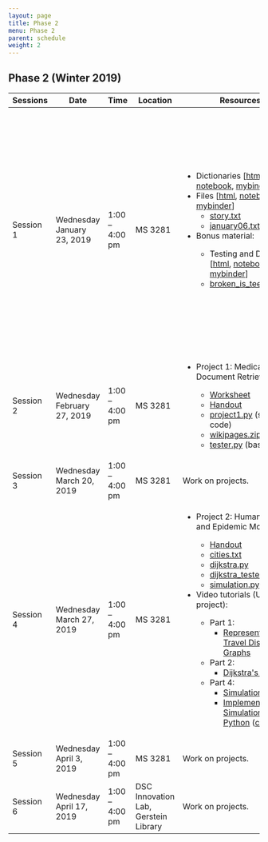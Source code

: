 ```yaml
---
layout: page
title: Phase 2
menu: Phase 2
parent: schedule
weight: 2
---
```


## Phase 2 (Winter 2019)
<table>
  <thead>
    <tr>
      <th>Sessions</th>
      <th>Date</th>
      <th>Time</th>
      <th>Location</th>
      <th>Resources</th>
      <th>Homework</th>
    </tr>
  </thead>
  <tbody>
  <tr>
    <td>Session 1</td>
    <td>Wednesday January 23, 2019</td>
    <td>1:00 – 4:00 pm</td>
    <td>MS 3281</td>
    <td>
      <ul>              
        <li>Dictionaries [<a href="examples/dictionaries.html">html</a>, <a href="notebooks/dictionaries.ipynb">notebook</a>, <a href="https://mybinder.org/v2/gh/C4M-UofT/C4M-UofT.github.io/master?urlpath=lab/tree/notebooks/dictionaries.ipynb">mybinder</a>]</li>
        <li>Files [<a href="examples/files.html">html</a>, <a href="notebooks/files.ipynb">notebook</a>, <a href="https://mybinder.org/v2/gh/C4M-UofT/C4M-UofT.github.io/master?urlpath=lab/tree/notebooks/files.ipynb">mybinder</a>] <ul><li><a href="examples/story.txt">story.txt</a></li> <li><a href="examples/january06.txt">january06.txt</a></li></ul></li>
        <li>Bonus material:</li>
          <ul>
            <li>Testing and Debugging [<a href="examples/testing_debugging.html">html</a>, <a href="notebooks/testing_debugging.ipynb">notebook</a>, <a href="https://mybinder.org/v2/gh/C4M-UofT/C4M-UofT.github.io/master?urlpath=lab/tree/notebooks/testing_debugging.ipynb">mybinder</a>]</li>
            <li><a href="examples/broken_is_teenager.pdf">broken_is_teenager.pdf</a></li>
          </ul>
      </ul>
    </td>
    <td>
      <li>Project 1 preparation exercises</li>
      <ul>                    
        <li>Exercise Set 1 on <a href="https://pcrs.teach.cs.toronto.edu/C4M-2018-09">PCRS</a></li>                    
        <li>Exercise Set 2:</li>
          <ul>                      
            <li>Part 1 on <a href="https://pcrs.teach.cs.toronto.edu/C4M-2018-09">PCRS</a></li>                      
            <li>Part 2 <a href="projects/project1/project1_exercise2_partb.pdf">handout</a> (submit on <a href="https://markus.teach.cs.toronto.edu/c4m-2018-09">MarkUs</a>)</li>
          </ul>                   
        <li>Exercise Set 3:</li>
          <ul>                      
            <li>Part 1 on <a href="https://pcrs.teach.cs.toronto.edu/C4M-2018-09">PCRS</a></li>
            <li>Part 2 <a href="projects/project1/project1_exercise3_partb.pdf">handout</a>, <a href="projects/project1/ex3_tester.py">tester.py</a>, and <a href="projects/project1/sym_data1.txt">sym_data1.txt</a> (submit on <a href="https://markus.teach.cs.toronto.edu/c4m-2018-09">MarkUs</a>)</li>
          </ul>
      </ul>
    </td>
  </tr>
  <tr>
    <td>Session 2</td>
    <td>Wednesday February 27, 2019</td>
    <td>1:00 – 4:00 pm</td>
    <td>MS 3281</td>
    <td>
      <ul>              
        <li>Project 1: Medical Document Retrieval</li>
          <ul>                
            <li><a href="projects/project1/project1_worksheet.pdf">Worksheet</a></li>                
            <li><a href="projects/project1/C4MPhaseIIProject1.pdf">Handout</a></li>                
            <li><a href="projects/project1/project1.py">project1.py</a> (starter code)</li>                
            <li><a href="projects/project1/wikipages.zip">wikipages.zip</a> (data)</li>                
            <li><a href="projects/project1/tester.py">tester.py</a> (basic tests)</li>
          </ul>
      </ul>
    </td>
    <td>
        Project 1 (Due: <b>March 24, 2019; 11:59 pm</b>)
        <ul>
          <li>Preparation Exercises on <a href="https://pcrs.teach.cs.toronto.edu/C4M-2018-09">PCRS</a></li>
          <li>Submit your code to <a href="https://markus.teach.cs.toronto.edu/c4m-2018-09">MarkUs</a></li>
        </ul>
  </td>
  </tr>
  <tr>
    <td>Session 3</td>
    <td>Wednesday March 20, 2019</td>
    <td>1:00 – 4:00 pm</td>
    <td>MS 3281</td>
    <td> Work on projects. </td>
    <td></td>
  </tr>
  <tr>
    <td>Session 4</td>
    <td>Wednesday March 27, 2019</td>
    <td>1:00 – 4:00 pm</td>
    <td>MS 3281</td>
    <td>
      <ul>              
        <li>Project 2: Human Mobility and Epidemic Modelling</li>
        <ul>                
          <li><a href="projects/project2/C4MPhaseIIProject2.pdf">Handout</a></li> 
          <li><a href="projects/project2/cities.txt">cities.txt</a></li>                
          <li><a href="projects/project2/dijkstra.py">dijkstra.py</a></li>
          <li><a href="projects/project2/dijkstra_tester.py">dijkstra_tester.py</a></li>
          <li><a href="projects/project2/simulation.py">simulation.py</a></li>
        </ul>
      <li>Video tutorials (Useful for project):</li>
        <ul>                
          <li>Part 1: <ul><li><a href = "https://www.youtube.com/watch?v=NvzktOyLhdM">Representing Travel Distances in Graphs</a></li></ul></li>                
          <li>Part 2: <ul><li><a href = "https://www.youtube.com/watch?v=O2EKA8yIw0E">Dijkstra's Algorithm</a></li></ul></li>                
          <li>Part 4: <ul><li><a href = "https://www.youtube.com/watch?v=qugrJ8t3Wzg">Simulation Intro</a></li><li><a href = "https://www.youtube.com/watch?v=z8pO3wexTP0">Implementing a Simulation with Python</a> (<a href = "http://c4m.cdf.toronto.edu/summerphase/hw/simulation.py">code</a>)</li></ul></li>
        </ul>
      </ul>
    </td>
    <td>
        Project 2 (Due: <b>April 21, 2019; 11:59 pm</b>)
        <ul>
          <li>Part 1 on <a href="https://pcrs.teach.cs.toronto.edu/C4M-2018-09">PCRS</a> </li>                
          <li>Part 2 on <a href="https://pcrs.teach.cs.toronto.edu/C4M-2018-09">PCRS</a>; on <a href="https://markus.teach.cs.toronto.edu/c4m-2018-09">MarkUs</a> </li>
          <li>Part 3 on <a href="https://pcrs.teach.cs.toronto.edu/C4M-2018-09">PCRS</a></li>                
          <li>Part 4 on <a href="https://markus.teach.cs.toronto.edu/c4m-2018-09">MarkUs</a></li>
        </ul>
    </td>
  </tr>
  <tr>
    <td>Session 5</td>
    <td>Wednesday April 3, 2019</td>
    <td>1:00 – 4:00 pm</td>
    <td>MS 3281</td>
    <td> Work on projects. </td>
    <td></td>
  </tr>
  <tr>
    <td>Session 6</td>
    <td>Wednesday April 17, 2019</td>
    <td>1:00 – 4:00 pm</td>
    <td>DSC Innovation Lab, Gerstein Library</td>
    <td> Work on projects. </td>
    <td></td>
  </tr>
  </tbody>
</table>
